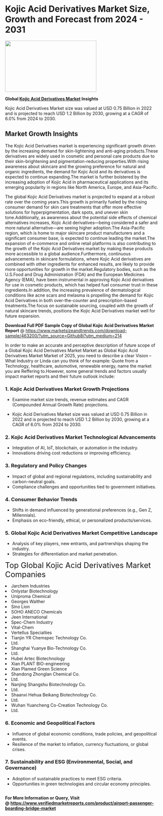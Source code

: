<H1>Kojic Acid Derivatives Market Size, Growth and Forecast from 2024 - 2031</H1><img class="aligncenter size-medium wp-image-584254" src="https://thirdeyenews.in/wp-content/uploads/2024/09/Global-Market-Research-300x168.jpeg" alt="" width="300" height="168" /><p><strong>Global&nbsp;<a href="https://www.marketsizeandtrends.com/download-sample/463200/?utm_source=Github8j?utm_medium=214">Kojic Acid Derivatives Market</a> Insights</strong></p><p>Kojic Acid Derivatives Market size was valued at USD 0.75 Billion in 2022 and is projected to reach USD 1.2 Billion by 2030, growing at a CAGR of 6.0% from 2024 to 2030.</p><p><h2>Market Growth Insights</h2> <p>The Kojic Acid Derivatives market is experiencing significant growth driven by the increasing demand for skin-lightening and anti-aging products.These derivatives are widely used in cosmetic and personal care products due to their skin-brightening and pigmentation-reducing properties.With rising awareness about skincare and the growing preference for natural and organic ingredients, the demand for Kojic Acid and its derivatives is expected to continue expanding.The market is further bolstered by the increasing adoption of Kojic Acid in pharmaceutical applications and its emerging popularity in regions like North America, Europe, and Asia-Pacific.</p> <p>The global Kojic Acid Derivatives market is projected to expand at a robust rate over the coming years.This growth is primarily fueled by the rising consumer demand for skin care treatments that offer more effective solutions for hyperpigmentation, dark spots, and uneven skin tone.Additionally, as awareness about the potential side effects of chemical alternatives increases, Kojic Acid derivatives—being considered a safer and more natural alternative—are seeing higher adoption.The Asia-Pacific region, which is home to major skincare product manufacturers and a significant consumer base, is expected to continue leading the market.The expansion of e-commerce and online retail platforms is also contributing to the growth of the Kojic Acid Derivatives market by making these products more accessible to a global audience.Furthermore, continuous advancements in skincare formulations, where Kojic Acid derivatives are combined with other ingredients for enhanced results, are likely to provide more opportunities for growth in the market.Regulatory bodies, such as the U.S.Food and Drug Administration (FDA) and the European Medicines Agency (EMA), have been instrumental in approving Kojic Acid derivatives for use in cosmetic products, which has helped fuel consumer trust in these ingredients.In addition, the increasing prevalence of dermatological conditions like acne scars and melasma is propelling the demand for Kojic Acid Derivatives in both over-the-counter and prescription-based treatments.The focus on sustainable sourcing, coupled with the growth of natural skincare trends, positions the Kojic Acid Derivatives market well for future expansion.</p> <p><span class=""><strong>Download Full PDF Sample Copy of Global Kojic Acid Derivatives Market Report</strong> @ <a href="https://www.marketsizeandtrends.com/download-sample/463200/?utm_source=Github8j?utm_medium=214" target="_blank">https://www.marketsizeandtrends.com/download-sample/463200/?utm_source=Github8j?utm_medium=214</a></span></p><p>In order to make an accurate and perceptive description of future scope of a Global&nbsp;Kojic Acid Derivatives Market Market as Global&nbsp;Kojic Acid Derivatives Market Market of 2025, you need to describe a clear Vision &ndash; What Industry or Linda can you think of for example: Quote from a Technology, healthcare, automotive, renewable energy, name the market you are Reffering to.However, some general trends and factors usually impact market reports and their future outlook include:</p><h3>1.&nbsp;<strong>Kojic Acid Derivatives Market Growth Projections</strong></h3><ul><li>Examine market size trends, revenue estimates and CAGR (Compounded Annual Growth Rate) projections.</li><li><p>Kojic Acid Derivatives Market size was valued at USD 0.75 Billion in 2022 and is projected to reach USD 1.2 Billion by 2030, growing at a CAGR of 6.0% from 2024 to 2030.</p></li></ul><h3>2.&nbsp;<strong>Kojic Acid Derivatives Market Technological Advancements</strong></h3><ul><li>Integration of AI, IoT, blockchain, or automation in the industry.</li><li>Innovations driving cost reductions or improving efficiency.</li></ul><h3>3.&nbsp;<strong>Regulatory and Policy Changes</strong></h3><ul><li>Impact of global and regional regulations, including sustainability and carbon-neutral goals.</li><li>Compliance challenges and opportunities tied to government initiatives.</li></ul><h3>4.&nbsp;<strong>Consumer Behavior Trends</strong></h3><ul><li>Shifts in demand influenced by generational preferences (e.g., Gen Z, Millennials).</li><li>Emphasis on eco-friendly, ethical, or personalized products/services.</li></ul><h3>5.&nbsp;<strong>Global Kojic Acid Derivatives Market Competitive Landscape</strong></h3><ul><li>Analysis of key players, new entrants, and partnerships shaping the industry.</li><li>Strategies for differentiation and market penetration.</li></ul><p data-pm-slice="1 1 []"><span style="color: inherit; font-family: inherit; font-size: 25px;">Top Global Kojic Acid Derivatives Market Companies</span></p><div class="" data-test-id=""><p><li>Jarchem Industries</li><li> Onlystar Biotechnology</li><li> Uniproma Chemical</li><li> Georges Walther</li><li> Sino Lion</li><li> SOHO ANECO Chemicals</li><li> Jeen International</li><li> Spec-Chem Industry</li><li> Vital-Chem</li><li> Vertellus Specialties</li><li> Tianjin YR Chemspec Technology Co.</li><li> Ltd.</li><li> Shanghai Yuanye Bio-Technology Co.</li><li> Ltd.</li><li> Hubei Artec Biotechnology</li><li> Xian PLANT BIO-engineering</li><li> Xian Plamed Green Science</li><li> Shandong Zhonglan Chemical Co.</li><li> Ltd.</li><li> Nanjing Shangshu Biotechnology Co.</li><li> Ltd.</li><li> Shaanxi Hehua Beikang Biotechnology Co.</li><li> Ltd.</li><li> Wuhan Yuancheng Co-Creation Technology Co.</li><li> Ltd.</li></p></div><h3>6.&nbsp;<strong>Economic and Geopolitical Factors</strong></h3><ul><li>Influence of global economic conditions, trade policies, and geopolitical events.</li><li>Resilience of the market to inflation, currency fluctuations, or global crises.</li></ul><h3>7.&nbsp;<strong>Sustainability and ESG (Environmental, Social, and Governance)</strong></h3><ul><li>Adoption of sustainable practices to meet ESG criteria.</li><li>Opportunities in green technologies and circular economy principles.</li></ul><h2><strong style="font-size: 14px;">For More Information or Query, Visit @&nbsp;</strong><a style="background-color: #ffffff; font-size: 14px;" href="https://www.marketsizeandtrends.com/report/kojic-acid-derivatives-market/" target="_blank">https://www.verifiedmarketreports.com/product/airport-passenger-boarding-bridge-market</a></h2>